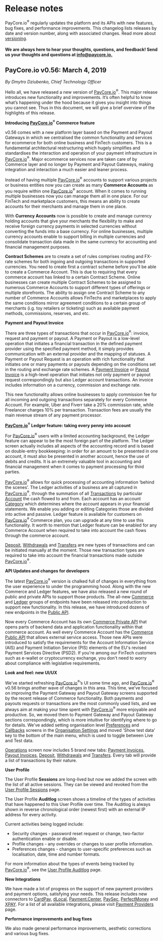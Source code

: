 # Release notes

PayCore.io<sup>®</sup> regularly updates the platform and its APIs with new features, bug fixes, and performance improvements. This changelog lists releases by date and version number, along with associated changes. Read more about [versioning](https://semver.org).

#### We are always here to hear your thoughts, questions, and feedback! Send us your thoughts and questions at [info@paycore.io.](mailto:support@paycore.io.)

## **PayCore.io v0.56: March 4, 2019**
*By Dmytro Dziubenko, Chief Technology Officer*

Hello all, we have released a new version of [PayCore.io](http://paycore.io/)<sup>®</sup>. This major release introduces new functionality and improvements. It’s often helpful to know what’s happening under the hood because it gives you insight into things you cannot see. Thus in this document, we will give a brief overview of the highlights of this release.

**Introducing [PayCore.io](http://paycore.io/)<sup>®</sup> Commerce feature**

v0.56 comes with a new platform layer based on the Payment and Payout Gateways in which we centralised the common functionality and services for ecommerce for both online business and FinTech customers. This is a fundamental architectural restructuring which hugely simplifies and standardises the interaction and operation of your payment infrastructure in  [PayCore.io](http://paycore.io/)<sup>®</sup>. Major ecommerce services now are taken care of by Commerce layer and no longer by Payment and Payout Gateways, making integration and interaction a much easier and leaner process.

Instead of having multiple [PayCore.io](http://paycore.io/)<sup>®</sup> accounts to support various projects or business entities now you can create as many  **Commerce Accounts**  as you require within one [PayCore.io](http://paycore.io/)<sup>®</sup> account. When it comes to running multiple businesses now you can manage them all in one place. For our FinTech and marketplace customers, this means an ability to create accounts for their merchants and manage them in one place.

With  **Currency Accounts**  now is possible to create and manage currency holding accounts that give your merchants the flexibility to make and receive foreign currency payments in selected currencies without converting the funds into a base currency. For online businesses, multiple currency accounts enable to support billing in multiple currencies and consolidate transaction data made in the same currency for accounting and financial management purposes.

**Contract Schemes**  are to create a set of rules comprises routing and FX-rate schemes for both ingoing and outgoing transactions in supported currencies. You need to create first a contract scheme before you'll be able to create a Commerce Account. This is due to requiring that every commerce account has linked to a certain Contract Scheme. Online businesses can create multiple Contract Schemes to be assigned to numerous Commerce Accounts to support different types of offerings or multiple storefronts. The ability to assign one Contract Scheme to any number of Commerce Accounts allows FinTechs and marketplaces to apply the same conditions mirror agreement conditions to a certain group of merchants (i.g. toy retailers or ticketing) such as available payment methods, commissions, reserves, and etc.

**Payment and Payout Invoice**

There are three types of transactions that occur in  [PayCore.io](http://paycore.io/)<sup>®</sup>: invoice, request and payment or payout. A Payment or Payout is a low-level operation that initiates a financial transaction in the defined payment provider using the specified payment method, it simply provides communication with an external provider and the mapping of statuses. A Payment or Payout Request is an operation with rich functionality that initiates one or many payments or payouts depending on the conditions set in the routing and exchange rate schemes. A  [Payment Invoice](https://dashboard.paycore.io/operations/payment-invoices)  or  [Payout Invoice](https://dashboard.paycore.io/operations/payout-invoices)  is a high-level operation that initiates not only payment or payout request correspondingly but also Ledger account transactions. An invoice includes information on a currency, commission and exchange rate.

This new functionality allows online businesses to apply commission fee for all incoming and outgoing transactions separately for every Commerce Account. For example, Uber and Fiverr take a 20% commission rate, while Freelancer charges 10% per transaction. Transaction fees are usually the main revenue stream of any payment processor.

**[PayCore.io](http://paycore.io/)<sup>®</sup> Ledger feature: taking every penny into account**

For  [PayCore.io](http://paycore.io/)<sup>®</sup> users with a limited accounting background, the Ledger feature can appear to be the most foreign part of the platform. The Ledger screen actually includes all aspects of the accounting record and is based on double-entry bookkeeping: in order for an amount to be presented in one account, it must also be presented in another account, hence the use of debits and credits. It is an extremely valuable tool in accounting and financial management when it comes to payment processing for third parties.

[PayCore.io](http://paycore.io/)<sup>®</sup> allows for quick processing of accounting information ‘behind the scenes’. The Ledger activities of a business are all captured in  [PayCore.io](http://paycore.io/)<sup>®</sup>, through the summation of all  [Transactions](https://dashboard.paycore.io/ledger/accounts) by particular [Account](https://dashboard.paycore.io/ledger/categories) the cash flowed to and from. Each account has an account  [Category](https://dashboard.paycore.io/ledger/categories) which determines where the account appears in your financial statements. We enable you adding or editing Categories those are divided into active and passive. Ledger feature is available for customers on [PayCore.io](http://paycore.io/)<sup>®</sup> Commerce plan, you can upgrade at any time to use this functionality. It worth to mention that Ledger feature can be enabled for any Commerce Account when required to take into account the cash flows through the commerce account.

[Deposit](https://dashboard.paycore.io/operations/deposits), [Withdrawals](https://dashboard.paycore.io/operations/withdrawals) and [Transfers](https://dashboard.paycore.io/operations/transfers) are new types of transactions and can be initiated manually at the moment. Those new transaction types are required to take into account the financial transactions made outside  [PayCore.io](http://paycore.io/)<sup>®</sup>.

**API Updates and changes for developers**

The latest  [PayCore.io](http://paycore.io/)<sup>®</sup> version is chalked full of changes in everything from the user experience to under the programming hood. Along with the new Commerce and Ledger features, we have also released a new round of public and private APIs to support those products. The all-new [Commerce](https://swagger.paycore.io/#/Commerce/get_commerce_contract_payment_services) and [Ledger](https://swagger.paycore.io/#/Ledger/get_ledger_accounts) groups of endpoints have been released into production to support new functionality. In this release, we have introduced dozens of new endpoints in the  [Public API](http://swagger.paycore.io/).

Now every Commerce Account has its own  [Commerce Private API](https://swagger.paycore.io/commerce/)  that opens parts of backend data and application functionality within that commerce account. As well every Commerce Account has the [Commerce Public API](https://swagger.paycore.io/commerce-public/)  that allows external service access. Those new APIs were introduced to satisfy the requirements for the Account Information Service (AIS) and Payment Initiation Service (PIS) elements of the EU's revised Payment Services Directive (PSD2). If you're among our FinTech customers such as e-wallet or cryptocurrency exchange, you don't need to worry about compliance with legislative requirements.

**Look and feel: new UI/UX**

We’ve started refreshing  [PayCore.io](http://paycore.io/)<sup>®</sup>’s UI some time ago, and [PayCore.io](http://paycore.io/)<sup>®</sup> v0.56 brings another wave of changes in this area. This time, we’ve focused on improving the Payment Gateway and Payout Gateway screens supported by the recent release of Commerce functionality. Both payments and payouts requests or transactions are the most commonly used lists, and we always aim at making your time spent with [PayCore.io](http://paycore.io/)<sup>®</sup> more enjoyable and productive. So, we moved them to Payment Gateway and Payout Gateway sections correspondingly, which is more intuitive for identifying where to go for details. We've added setting organisation level  [Preferences](https://dashboard.paycore.io/organization/settings/preferences)  and  [Callbacks](https://dashboard.paycore.io/organization/settings/callbacks)  screens in the  [Organisation Settings](https://dashboard.paycore.io/organization/settings/profile)  and moved 'Show test data' key to the bottom of the main menu, which is used to toggle between Live and Test data.

[Operations](https://dashboard.paycore.io/operations/payment-invoices)  screen now includes 5 brand new tabs:  [Payment Invoices](https://dashboard.paycore.io/operations/payment-invoices),  [Payout Invoices](https://dashboard.paycore.io/operations/payment-invoices),  [Deposit](https://dashboard.paycore.io/operations/deposits),  [Withdrawals](https://dashboard.paycore.io/operations/withdrawals) and  [Transfers](https://dashboard.paycore.io/operations/transfers). Every tab will provide a list of transactions by their nature.

**User Profile**

The User Profile  **Sessions** are long-lived but now we added the screen with the list of all active sessions. They can be viewed and revoked from the  [User Profile Sessions](https://dashboard.paycore.io/user/settings/sessions) page.

The User Profile  **Auditlog**  screen shows a timeline of the types of activities that have happened to this User Profile over time. The Auditlog is always shown in reverse chronological order (newest first) with an external IP address for every activity.

Current activities being logged include:

-   Security changes - password reset request or change, two-factor authentication enable or disable.
-   Profile changes - any overrides or changes to user profile information.
-   Preferences changes - changes to user-specific preferences such as localisation, date, time and number formats.

For more information about the types of events being tracked by  [PayCore.io](http://paycore.io/)<sup>®</sup>, see the  [User Profile Auditlog](https://dashboard.paycore.io/user/settings/auditlog) page.

**New Integrations**

We have made a lot of progress on the support of new payment providers and payment options, satisfying your needs. This release includes new connectors to  [CardPay](https://www.cardpay.com/),  [dLocal](https://dlocal.com/),  [Payment.Center](https://www.payment.center/),  [PaySec](https://www.paysec.com/),  [PerfectMoney](https://perfectmoney.is/)  and  [XPAY](https://xpay.com.ua/). For a list of all available integrations, please visit [Payment Providers](https://dashboard.paycore.io/connect-directory/payment-providers) page.

**Performance improvements and bug fixes**

We also made general performance improvements, aesthetic corrections and various bug fixes.
